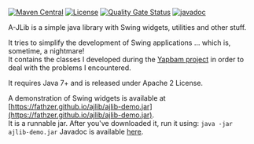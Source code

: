 [![Maven Central](https://img.shields.io/maven-central/v/com.fathzer/ajlib)](https://central.sonatype.com/artifact/com.fathzer/ajlib)
[![License](https://img.shields.io/badge/license-Apache%202.0-brightgreen.svg)](https://github.com/fathzer/ajlib/blob/master/LICENSE)
[![Quality Gate Status](https://sonarcloud.io/api/project_badges/measure?project=fathzer_ajlib&metric=alert_status)](https://sonarcloud.io/summary/new_code?id=fathzer_ajlib)
[![javadoc](https://javadoc.io/badge2/com.fathzer/ajlib/javadoc.svg)](https://javadoc.io/doc/com.fathzer/ajlib)

A-JLib is a simple java library with Swing widgets, utilities and other stuff.

It tries to simplify the development of Swing applications ... which is, sometime, a nightmare!<br>
It contains the classes I developed during the <a href="https://www.yapbam.net">Yapbam project</a> in
order to deal with the problems I encountered.

It requires Java 7+ and is released under Apache 2 License.

A demonstration of Swing widgets is available at [https://fathzer.github.io/ajlib/ajlib-demo.jar](https://fathzer.github.io/ajlib/ajlib-demo.jar).  
It is a runnable jar. After you've downloaded it, run it using:
`java -jar ajlib-demo.jar`
Javadoc is available [here](https://javadoc.io/doc/com.fathzer/ajlib).